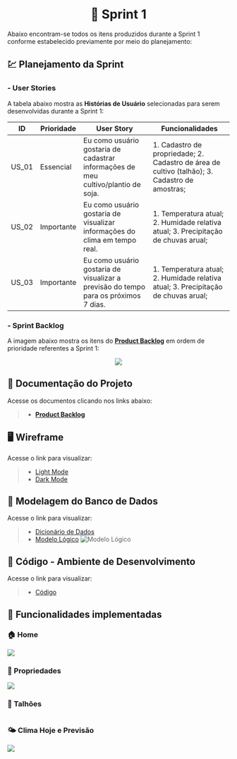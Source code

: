 <h1 align="center"> 
🏁 Sprint 1 
</h1>

Abaixo encontram-se todos os itens produzidos durante a Sprint 1 conforme estabelecido previamente por meio do planejamento: 

## 💹 Planejamento da Sprint

### - User Stories

A tabela abaixo mostra as __Histórias de Usuário__ selecionadas para serem desenvolvidas durante a Sprint 1:

| ID     | Prioridade | User Story                       | Funcionalidades                      |
| -------| ---------- | -------------------------------- | ------------------------------------ |
| US_01  | Essencial  | Eu como usuário gostaria de cadastrar informações de meu cultivo/plantio de soja. | 1. Cadastro de propriedade; 2. Cadastro de área de cultivo (talhão); 3. Cadastro de amostras;  | 
| US_02  | Importante  | Eu como usuário gostaria de visualizar informações do clima em tempo real.  | 1. Temperatura atual; 2. Humidade relativa atual; 3. Precipitação de chuvas arual; |
| US_03  | Importante | Eu como usuário gostaria de visualizar a previsão do tempo para os próximos 7 dias. | 1. Temperatura atual; 2. Humidade relativa atual; 3. Precipitação de chuvas arual; |

### - Sprint Backlog

A imagem abaixo mostra os itens do [__Product Backlog__](https://github.com/cluster-8/esoja-mobile/blob/main/Docs/Product-Backlog-Visiona-eSoja.pdf) em ordem de prioridade referentes a Sprint 1:

<p align="center">
  <img src="https://github.com/cluster-8/esoja-mobile/blob/main/Docs/sprint-1-backlog.png"/></p>

## 📂 Documentação do Projeto

Acesse os documentos clicando nos links abaixo:

> * [__Product Backlog__](https://github.com/cluster-8/esoja-mobile/blob/main/Docs/Product-Backlog-Visiona-eSoja.pdf)

## 🖥️ Wireframe 

Acesse o link para visualizar:

> * [Light Mode](https://www.figma.com/file/tHWwoGru7N8AbAoRujX0ED/eSoja?node-id=838%3A72)
> * [Dark Mode](https://www.figma.com/file/tHWwoGru7N8AbAoRujX0ED/eSoja?node-id=836%3A72)

## 🎲 Modelagem do Banco de Dados

Acesse o link para visualizar:

> * [Dicionário de Dados](https://github.com/cluster-8/esoja-mobile/blob/main/Docs/Diciona%CC%81rio-de-dados-eSoja.xlsx)
> * [Modelo Lógico](https://github.com/cluster-8/esoja-mobile/blob/main/Docs/modelo-logico.png)
> ![Modelo Lógico](https://github.com/cluster-8/esoja-mobile/blob/main/Docs/modelo-logico.png)

## 📃 Código - Ambiente de Desenvolvimento 

Acesse o link para visualizar:

> * [Código]()

## 💫 Funcionalidades implementadas
 
### 🏠 Home

![](https://github.com/cluster-8/esoja-mobile/blob/main/Gifs/HomeScreen.gif)

### 🚜 Propriedades

![](https://github.com/cluster-8/esoja-mobile/blob/main/Gifs/PropertyScreen.gif)

### 🌱 Talhões

![]()

### 🌤️ Clima Hoje e Previsão

![](https://github.com/cluster-8/esoja-mobile/blob/main/Gifs/WeatherScreen.gif)

